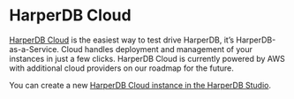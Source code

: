 # HarperDB Cloud

[HarperDB Cloud](https://studio.harperdb.io/) is the easiest way to test drive HarperDB, it’s HarperDB-as-a-Service. Cloud handles deployment and management of your instances in just a few clicks. HarperDB Cloud is currently powered by AWS with additional cloud providers on our roadmap for the future.

You can create a new [HarperDB Cloud instance in the HarperDB Studio](../../admin/harperdb-studio/instances.md#create-a-new-instance).
